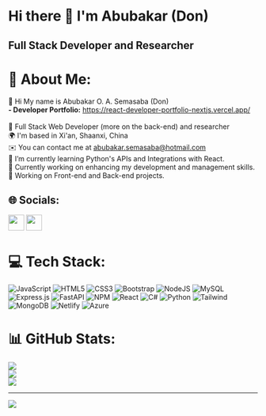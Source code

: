 Hi there 👋 I'm Abubakar (Don)
=================================

Full Stack Developer and Researcher
------------------------
# 💫 About Me:
👋 Hi My name is Abubakar O. A. Semasaba (Don)<br><b> - Developer Portfolio:</b> https://react-developer-portfolio-nextjs.vercel.app/ <br><br> 🔭 Full Stack Web Developer (more on the back-end) and researcher<br>🌍 I'm based in Xi'an, Shaanxi, China<br>✉️ You can contact me at abubakar.semasaba@hotmail.com<br>🌱 I’m currently learning Python's APIs and Integrations with React.<br>🌱 Currently working on enhancing my development and management skills.<br>🌱 Working on Front-end and Back-end projects.

## 🌐 Socials:
<p align="left"> <a href="https://github.com/donsemz/" target="_blank" rel="noreferrer"><img src="https://raw.githubusercontent.com/danielcranney/readme-generator/main/public/icons/socials/github.svg" width="32" height="32" /></a> 
</a> <a href="linkedin.com/in/don-semasaba-86083157/" target="_blank" rel="noreferrer"><img src="https://raw.githubusercontent.com/danielcranney/readme-generator/main/public/icons/socials/linkedin.svg" width="32" height="32" /></a>


# 💻 Tech Stack:
![JavaScript](https://img.shields.io/badge/javascript-%23323330.svg?style=for-the-badge&logo=javascript&logoColor=%23F7DF1E) ![HTML5](https://img.shields.io/badge/html5-%23E34F26.svg?style=for-the-badge&logo=html5&logoColor=white) ![CSS3](https://img.shields.io/badge/css3-%231572B6.svg?style=for-the-badge&logo=css3&logoColor=white) ![Bootstrap](https://img.shields.io/badge/bootstrap-%23563D7C.svg?style=for-the-badge&logo=bootstrap&logoColor=white) ![NodeJS](https://img.shields.io/badge/node.js-6DA55F?style=for-the-badge&logo=node.js&logoColor=white) ![MySQL](https://img.shields.io/badge/mysql-%2300f.svg?style=for-the-badge&logo=mysql&logoColor=white) ![Express.js](https://img.shields.io/badge/express.js-%23404d59.svg?style=for-the-badge&logo=express&logoColor=%2361DAFB) ![FastAPI](https://img.shields.io/badge/FastAPI-005571?style=for-the-badge&logo=fastapi) ![NPM](https://img.shields.io/badge/NPM-%23000000.svg?style=for-the-badge&logo=npm&logoColor=white) ![React](https://img.shields.io/badge/react-%2320232a.svg?style=for-the-badge&logo=react&logoColor=%2361DAFB) ![C#](https://img.shields.io/badge/C%23-239120?style=for-the-badge&logo=c-sharp&logoColor=white) ![Python](https://img.shields.io/badge/Python-14354C?style=for-the-badge&logo=python&logoColor=white) ![Tailwind](	https://img.shields.io/badge/Tailwind_CSS-38B2AC?style=for-the-badge&logo=tailwind-css&logoColor=white) ![MongoDB](https://img.shields.io/badge/MongoDB-4EA94B?style=for-the-badge&logo=mongodb&logoColor=white) ![Netlify](https://img.shields.io/badge/Netlify-00C7B7?style=for-the-badge&logo=netlify&logoColor=white)
![Azure](https://img.shields.io/badge/Microsoft_Azure-0089D6?style=for-the-badge&logo=microsoft-azure&logoColor=white)

# 📊 GitHub Stats:
![](https://github-readme-stats.vercel.app/api?username=donsemz&theme=monokai&hide_border=false&include_all_commits=false&count_private=false)<br/>
![](https://github-readme-streak-stats.herokuapp.com/?user=donsemz&theme=monokai&hide_border=false)<br/>
![](https://github-readme-stats.vercel.app/api/top-langs/?username=donsemz&theme=monokai&hide_border=false&include_all_commits=false&count_private=false&layout=compact)

---
[![](https://visitcount.itsvg.in/api?id=donsemz&icon=7&color=10)](https://visitcount.itsvg.in)

<!-- Proudly created with GPRM ( https://gprm.itsvg.in ) -->


